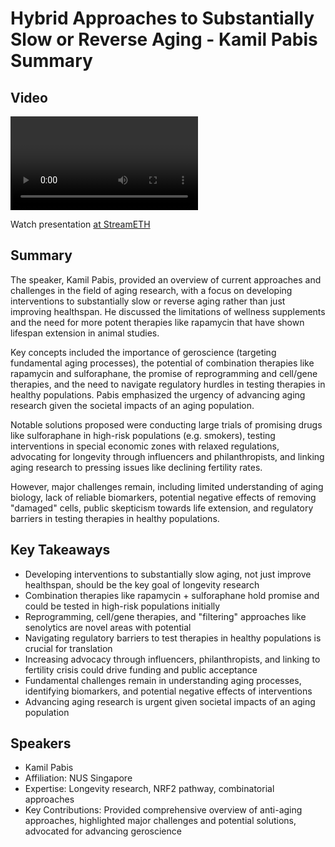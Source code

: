 # Hybrid Approaches to Substantially Slow or Reverse Aging - Kamil Pabis Summary

## Video
<video id="video" controls></video>
<script src="https://vod-cdn.lp-playback.studio/raw/jxf4iblf6wlsyor6526t4tcmtmqa/catalyst-vod-com/hls/934acteu3cfxnm58/index.m3u8"></script>
<script>
  var video = document.getElementById('video');
  var videoSrc = 'https://vod-cdn.lp-playback.studio/raw/jxf4iblf6wlsyor6526t4tcmtmqa/catalyst-vod-com/hls/934acteu3cfxnm58/index.m3u8';
  if (Hls.isSupported()) {
    var hls = new Hls();
    hls.loadSource(videoSrc);
    hls.attachMedia(video);
  }
  else if (video.canPlayType('application/vnd.apple.mpegurl')) {
    video.src = videoSrc;
  }
</script>

Watch presentation [at StreamETH](https://streameth.org/edge_city/watch?session=67133e248f864ede03653b58)

## Summary
The speaker, Kamil Pabis, provided an overview of current approaches and challenges in the field of aging research, with a focus on developing interventions to substantially slow or reverse aging rather than just improving healthspan. He discussed the limitations of wellness supplements and the need for more potent therapies like rapamycin that have shown lifespan extension in animal studies.

Key concepts included the importance of geroscience (targeting fundamental aging processes), the potential of combination therapies like rapamycin and sulforaphane, the promise of reprogramming and cell/gene therapies, and the need to navigate regulatory hurdles in testing therapies in healthy populations. Pabis emphasized the urgency of advancing aging research given the societal impacts of an aging population.

Notable solutions proposed were conducting large trials of promising drugs like sulforaphane in high-risk populations (e.g. smokers), testing interventions in special economic zones with relaxed regulations, advocating for longevity through influencers and philanthropists, and linking aging research to pressing issues like declining fertility rates.

However, major challenges remain, including limited understanding of aging biology, lack of reliable biomarkers, potential negative effects of removing "damaged" cells, public skepticism towards life extension, and regulatory barriers in testing therapies in healthy populations.

## Key Takeaways
- Developing interventions to substantially slow aging, not just improve healthspan, should be the key goal of longevity research
- Combination therapies like rapamycin + sulforaphane hold promise and could be tested in high-risk populations initially
- Reprogramming, cell/gene therapies, and "filtering" approaches like senolytics are novel areas with potential
- Navigating regulatory barriers to test therapies in healthy populations is crucial for translation
- Increasing advocacy through influencers, philanthropists, and linking to fertility crisis could drive funding and public acceptance
- Fundamental challenges remain in understanding aging processes, identifying biomarkers, and potential negative effects of interventions
- Advancing aging research is urgent given societal impacts of an aging population

## Speakers
- Kamil Pabis
- Affiliation: NUS Singapore
- Expertise: Longevity research, NRF2 pathway, combinatorial approaches
- Key Contributions: Provided comprehensive overview of anti-aging approaches, highlighted major challenges and potential solutions, advocated for advancing geroscience

